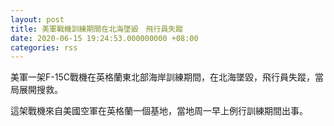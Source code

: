 ```yaml
---
layout: post
title: 美軍戰機訓練期間在北海墜毀　飛行員失蹤
date: 2020-06-15 19:24:53.000000000 +08:00
categories: rss
---
```


美軍一架F-15C戰機在英格蘭東北部海岸訓練期間，在北海墜毀，飛行員失蹤，當局展開搜救。

這架戰機來自美國空軍在英格蘭一個基地，當地周一早上例行訓練期間出事。
